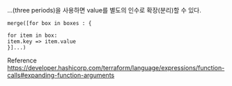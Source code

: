 
...(three periods)을 사용하면  value를 별도의 인수로 확장(분리)할 수 있다.

```
merge([for box in boxes : {

for item in box:
item.key => item.value
}]...)

```


Reference
https://developer.hashicorp.com/terraform/language/expressions/function-calls#expanding-function-arguments
